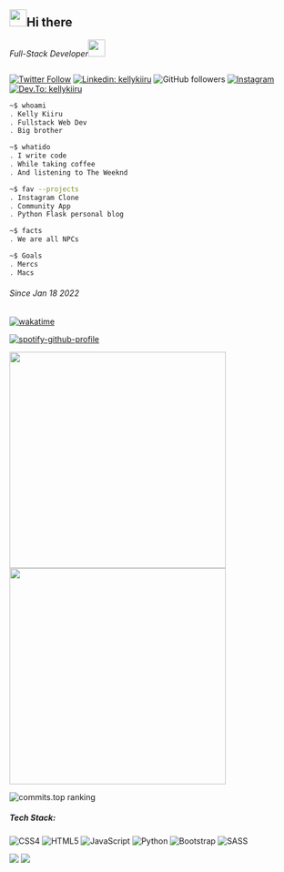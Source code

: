 <h2><img src="https://emojis.slackmojis.com/emojis/images/1531849430/4246/blob-sunglasses.gif?1531849430" width="30"/>Hi there</h2>
<!-- <img align='right' src="https://giphy.com/embed/vzO0Vc8b2VBLi" width="180"> -->

<p><em>Full-Stack Developer<img src="https://media.giphy.com/media/WUlplcMpOCEmTGBtBW/giphy.gif" width="30"> 
</em></p>
<p align="left"> <img src="https://komarev.com/ghpvc/?username=kellykiiru&label=Profile%20views&color=2fa4e7&style=flat" alt="" /> </p>

[![Twitter Follow](https://img.shields.io/badge/twitter-%2300acee.svg?&style=for-the-badge&logo=twitter&logoColor=white)](https://twitter.com/thatsmeryan)
[![Linkedin: kellykiiru](https://img.shields.io/badge/linkedin-%231E77B5.svg?&style=for-the-badge&logo=linkedin&logoColor=white )](https://www.linkedin.com/in/kelly-kiiru-15a852231/)
![GitHub followers](https://img.shields.io/github/followers/kellykiiru?label=Follow&style=social)
[![Instagram](https://img.shields.io/badge/instagram-%23000000.svg?&style=for-the-badge&logo=instagram&logoColor=white)](https://instagram.com/kiiru___/)
[![Dev.To: kellykiiru](https://img.shields.io/badge/dev.to-%2308090A.svg?&style=for-the-badge&logo=dev.to&logoColor=white)](https://dev.to/kellykiiru)




```sh
~$ whoami
. Kelly Kiiru
. Fullstack Web Dev
. Big brother

~$ whatido
. I write code 
. While taking coffee
. And listening to The Weeknd

~$ fav --projects
. Instagram Clone
. Community App
. Python Flask personal blog

~$ facts
. We are all NPCs

~$ Goals
. Mercs
. Macs

```

###### Since Jan 18 2022
[![wakatime](https://wakatime.com/badge/user/5a50e193-2e98-47bd-9b67-0952bed984cf.svg)](https://wakatime.com/@5a50e193-2e98-47bd-9b67-0952bed984cf)


[![spotify-github-profile](https://spotify-github-profile.vercel.app/api/view?uid=31mvyynf5yxqfelkur4d7ja3jacm&cover_image=true&theme=default&show_offline=false&background_color=121212)](https://github.com/kittinan/spotify-github-profile)

<div display="inline-flex" width="80%" justify-content="space-between">
   
<img width="380px" margin="50px" src="https://github-readme-stats.vercel.app/api?username=kellykiiru&show_icons=true&hide_border=true&theme=tokyonight&count_private=true"/>

<img width="380px" src="https://github-readme-streak-stats.herokuapp.com/?user=kellykiiru&show_icons=true&count_private=true&include_all_commits=true&hide_border=true&locale=en&layout=compact&theme=tokyonight"/>
</div>

![commits.top ranking](https://iot.fbiego.com/api/v1/commits?user=kellykiiru&country=kenya&text_color=2fa4e7&bg_color=00030a&border_color=000000)


##### Tech Stack:
![CSS4](https://img.shields.io/badge/css3-%231572B6.svg?style=flat&logo=css3&logoColor=white) 
![HTML5](https://img.shields.io/badge/html5-%23E34F26.svg?style=flat&logo=html5&logoColor=white) 
![JavaScript](https://img.shields.io/badge/javascript-%23323330.svg?style=flat&logo=javascript&logoColor=%23F7DF1E) 
![Python](https://img.shields.io/badge/python-3670A0?style=flat&logo=python&logoColor=ffdd54)
![Bootstrap](https://img.shields.io/badge/bootstrap-%23563D7C.svg?style=flat&logo=bootstrap&logoColor=white) 
![SASS](https://img.shields.io/badge/SASS-hotpink.svg?style=flat&logo=SASS&logoColor=white) 




![](https://raw.githubusercontent.com/kellykiiru/github-statistics/master/generated/overview.svg#gh-dark-mode-only)
![](https://raw.githubusercontent.com/kellykiiru/github-statistics/master/generated/languages.svg#gh-dark-mode-only)

<!-- <img width="560px" src="https://wakatime.com/share/@KellyKiiru/6d3e5957-0a87-4bcb-9f65-4e159cffca22.svg" /> -->

